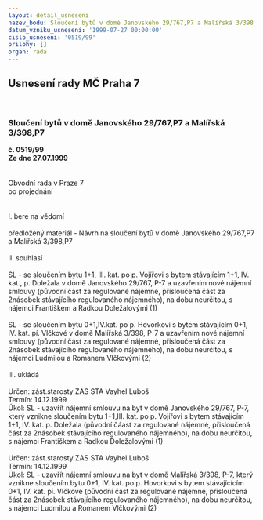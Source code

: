 ```yaml
---
layout: detail_usneseni
nazev_bodu: Sloučení bytů v domě Janovského 29/767,P7 a Malířská 3/398,P7
datum_vzniku_usneseni: '1999-07-27 00:00:00'
cislo_usneseni: '0519/99'
prilohy: []
organ: rada
---
```

<div id="ucUsn_pList" class="usn">
	<span><h2>Usnesení rady MČ Praha 7 </h2>
<br></span><div class="standBody">
<span><h3>Sloučení bytů v domě Janovského 29/767,P7 a Malířská 3/398,P7</h3></span><div class="center">
		<strong>č. 0519/99</strong><br>
	</div>
<div class="center">
		<strong>Ze dne 27.07.1999</strong><br><br>
	</div>
<br>Obvodní rada v Praze 7<br>po projednání<br><br><br>I.	bere na vědomí<br><br> předložený materiál - Návrh na sloučení bytů v domě Janovského 29/767,P7 a Malířská 3/398,P7<br><br>II.	souhlasí <br><br>SL - se sloučením bytu 1+1, III. kat. po p. Vojířovi s bytem stávajícím 1+1, IV. kat., p. Doležala v domě Janovského 29/767, P-7 a uzavřením nové nájemní smlouvy (původní část za regulované nájemné, přisloučená část za 2násobek stávajícího regulovaného nájemného), na dobu neurčitou, s nájemci Františkem a Radkou Doležalovými (1)<br><br>SL - se sloučením bytu 0+1,IV.kat. po p. Hovorkovi s bytem stávajícím 0+1, IV. kat. pí. Vlčkové v domě Malířská 3/398, P-7 a uzavřením nové nájemní smlouvy (původní část za regulované nájemné, přisloučená část za 2násobek stávajícího regulovaného nájemného), na dobu neurčitou, s nájemci  Ludmilou a Romanem Vlčkovými (2)<br><br>III.	ukládá <br><br> Určen:	zást.starosty	ZAS STA Vayhel Luboš<br>Termín: 14.12.1999<br>Úkol:	SL - uzavřít nájemní smlouvu na byt v domě Janovského 29/767, P-7, který vznikne sloučením bytu 1+1,III. kat. po p. Vojířovi s bytem stávajícím 1+1, IV. kat. p. Doležala (původní čáast za regulované nájemné, přisloučená část za 2násobek stávajícího regulovaného nájemného), na dobu neurčitou, s nájemci Františkem a Radkou Doležalovými (1)<br> <br> Určen:	zást.starosty	ZAS STA Vayhel Luboš<br>Termín: 14.12.1999<br>Úkol:	SL - uzavřít nájemní smlouvu na byt v domě Malířská 3/398, P-7, který vznikne sloučením  bytu 0+1, IV. kat. po p. Hovorkovi s bytem stávajícícím 0+1, IV. kat. pí. Vlčkové (původní část za regulované nájemné, přisloučená část za 2násobek stávajícího regulovaného nájemného), na dobu neurčitou, s nájemci Ludmilou a Romanem Vlčkovými (2)<br>
</div>
</div>